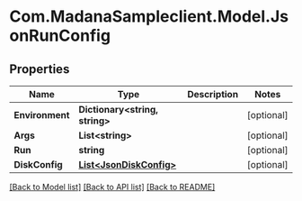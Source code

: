 
# Com.MadanaSampleclient.Model.JsonRunConfig

## Properties

Name | Type | Description | Notes
------------ | ------------- | ------------- | -------------
**Environment** | **Dictionary&lt;string, string&gt;** |  | [optional] 
**Args** | **List&lt;string&gt;** |  | [optional] 
**Run** | **string** |  | [optional] 
**DiskConfig** | [**List&lt;JsonDiskConfig&gt;**](JsonDiskConfig.md) |  | [optional] 

[[Back to Model list]](../README.md#documentation-for-models)
[[Back to API list]](../README.md#documentation-for-api-endpoints)
[[Back to README]](../README.md)

